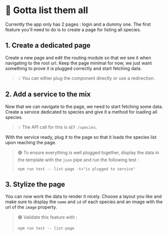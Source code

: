 # 🎯 Gotta list them all

Currently the app only has 2 pages : login and a dummy one. The first feature you'll need to do is to create a page for
listing all species.

## 1. Create a dedicated page

Create a new page and edit the routing module so that we see it when navigating to the root url. Keep the page minimal
for now, we just want something to prove it is plugged correctly and start fetching data.

> 💡 You can either plug the component directly or use a redirection.

## 2. Add a service to the mix

Now that we can navigate to the page, we need to start fetching some data. Create a service dedicated to species and
give it a method for loading all species.

> 💡 The API call for this is `GET /species`.

With the service ready, plug it to the page so that it loads the species list upon reaching the page.

> 🟢 To ensure everything is well plugged together, display the data in the template with the `json` pipe and run the
> following test :
> ```shell
> npm run test -- list-page -t="is plugged to service"
> ```

## 3. Stylize the page

You can now work the data to render it nicely. Choose a layout you like and make sure to display the `name` and `id` of
each species and an image with the url of the `image` property.

> 🟢 Validate this feature with :
> ```shell
> npm run test -- list-page
> ```
